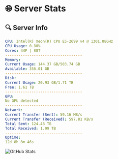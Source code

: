 # 🌐 Server Stats
## 🔍 Server Info
```yaml
CPU: Intel(R) Xeon(R) CPU E5-2699 v4 @ 1301.08GHz
CPU Usage: 0.80%
Cores: 44P | 88T
-----------------------------------
Memory:
Current Usage: 144.37 GB/503.74 GB
Available: 356.01 GB
-----------------------------------
Disk:
Current Usage: 20.93 GB/1.71 TB
Free: 1.61 TB
-----------------------------------
GPU:
No GPU detected
-----------------------------------
Network:
Current Transfer (Sent): 59.16 MB/s
Current Transfer (Received): 597.81 KB/s
Total Sent: 124.43 TB
Total Received: 1.99 TB
-----------------------------------
Uptime:
12d 8h 8m 46s
```
![GitHub Stats](https://img.shields.io/badge/Updated-2025-02-20_06:52:04-blue)